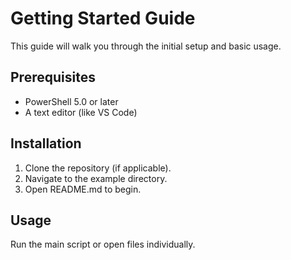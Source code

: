 ﻿# Getting Started Guide

This guide will walk you through the initial setup and basic usage.

## Prerequisites
- PowerShell 5.0 or later
- A text editor (like VS Code)

## Installation
1. Clone the repository (if applicable).
2. Navigate to the example directory.
3. Open README.md to begin.

## Usage
Run the main script or open files individually.
